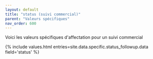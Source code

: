 ```yaml
---
layout: default
title: "status (suivi commercial)"
parent: "Valeurs spécifiques"
nav_order: 600
---
```

Voici les valeurs spécifiques d'affectation pour un suivi commercial

{% include values.html entries=site.data.specific.status_followup.data field='status' %}
